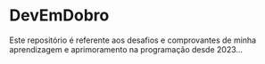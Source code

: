 # DevEmDobro
Este repositório é referente aos desafios e comprovantes de minha aprendizagem e aprimoramento na programação desde 2023...
